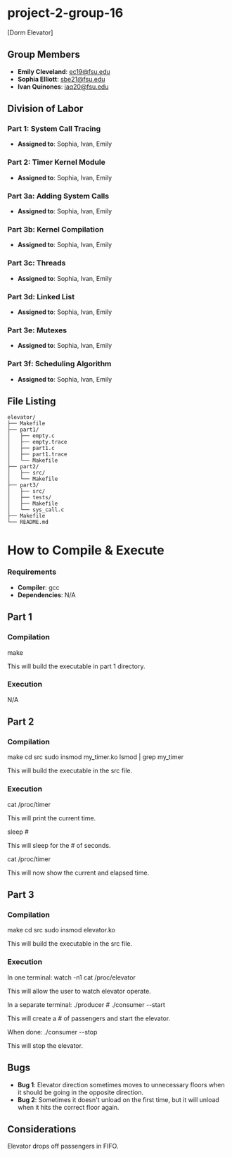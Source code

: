 # project-2-group-16

[Dorm Elevator]

## Group Members
- **Emily Cleveland**: ec19@fsu.edu
- **Sophia Elliott**: sbe21@fsu.edu
- **Ivan Quinones**: iaq20@fsu.edu
## Division of Labor

### Part 1: System Call Tracing
- **Assigned to**: Sophia, Ivan, Emily

### Part 2: Timer Kernel Module
- **Assigned to**: Sophia, Ivan, Emily

### Part 3a: Adding System Calls
- **Assigned to**: Sophia, Ivan, Emily

### Part 3b: Kernel Compilation
- **Assigned to**: Sophia, Ivan, Emily

### Part 3c: Threads
- **Assigned to**: Sophia, Ivan, Emily

### Part 3d: Linked List
- **Assigned to**: Sophia, Ivan, Emily

### Part 3e: Mutexes
- **Assigned to**: Sophia, Ivan, Emily

### Part 3f: Scheduling Algorithm
- **Assigned to**: Sophia, Ivan, Emily

## File Listing
```
elevator/
├── Makefile
├── part1/
│   ├── empty.c
│   ├── empty.trace
│   ├── part1.c
│   ├── part1.trace
│   └── Makefile
├── part2/
│   ├── src/
│   └── Makefile
├── part3/
│   ├── src/
│   ├── tests/
│   ├── Makefile
│   └── sys_call.c
├── Makefile
└── README.md

```
# How to Compile & Execute

### Requirements
- **Compiler**: gcc
- **Dependencies**: N/A

## Part 1

### Compilation
make

This will build the executable in part 1 directory.
### Execution
N/A

## Part 2

### Compilation
make
cd src
sudo insmod my_timer.ko
lsmod | grep my_timer

This will build the executable in the src file. 
### Execution
cat /proc/timer

This will print the current time. 

sleep #

This will sleep for the # of seconds.

cat /proc/timer

This will now show the current and elapsed time.


## Part 3

### Compilation
make
cd src
sudo insmod elevator.ko

This will build the executable in the src file.
### Execution
In one terminal: 
watch -n1 cat /proc/elevator

This will allow the user to watch elevator operate.

In a separate terminal: 
./producer #
./consumer --start

This will create a # of passengers and start the elevator.

When done:
./consumer --stop

This will stop the elevator.

## Bugs
- **Bug 1**: Elevator direction sometimes moves to unnecessary floors when it should be going in the opposite
direction.
- **Bug 2**: Sometimes it doesn't unload on the first time, but it will unload when it hits the correct floor again.

## Considerations
Elevator drops off passengers in FIFO. 